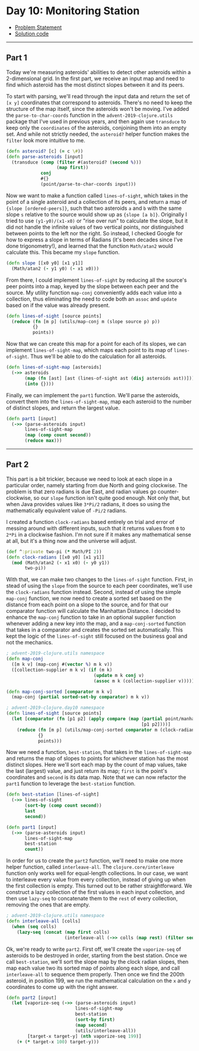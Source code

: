 # Day 10: Monitoring Station

* [Problem Statement](https://adventofcode.com/2019/day/10)
* [Solution code](https://github.com/abyala/advent-2019-clojure/blob/main/src/advent_2019_clojure/day10.clj)

---

## Part 1

Today we're measuring asteroids' abilities to detect other asteroids within a 2-dimensional grid. In the first part,
we receive an input map and need to find which asteroid has the most distinct slopes between it and its peers.

To start with parsing, we'll read through the input data and return the set of `[x y]` coordinates that correspond to
asteroids. There's no need to keep the structure of the map itself, since the asteroids won't be moving. I've added
the `parse-to-char-coords` function in the `advent-2019-clojure.utils` package that I've used in previous years, and
then again use `transduce` to keep only the `coordinates` of the asteroids, conjoining them into an empty set. And
while not strictly needed, the `asteroid?` helper function makes the `filter` look more intuitive to me.

```clojure
(defn asteroid? [c] (= c \#))
(defn parse-asteroids [input]
  (transduce (comp (filter #(asteroid? (second %)))
                   (map first))
             conj
             #{}
             (point/parse-to-char-coords input)))
```

Now we want to make a function called `lines-of-sight`, which takes in the point of a single asteroid and a collection
of its peers, and return a map of `{slope [ordered-peers]}`, such that two asteroids `a` and `b` with the same slope `s`
relative to the source would show up as `{slope [a b]}`. Originally I tried to use `(y1-y0)/(x1-x0)` or "rise over run"
to calculate the slope, but it did not handle the infinite values of two vertical points, nor distinguished between
points to the left nor the right. So instead, I checked Google for how to express a slope in terms of Radians (it's
been decades since I've done trigonometry!), and learned that the function `Math/atan2` would calculate this. This
became my `slope` function.

```clojure
(defn slope [[x0 y0] [x1 y1]]
  (Math/atan2 (- y1 y0) (- x1 x0)))
```

From there, I could implement `lines-of-sight` by reducing all the source's peer points into a map, keyed by the slope
between each peer and the source. My utility function `map-conj` conveniently adds each value into a collection, thus
eliminating the need to code both an `assoc` and `update` based on if the value was already present.

```clojure
(defn lines-of-sight [source points]
  (reduce (fn [m p] (utils/map-conj m (slope source p) p))
          {}
          points))
```

Now that we can create this map for a point for each of its slopes, we can implement `lines-of-sight-map`, which maps
each point to its map of `lines-of-sight`. Thus we'll be able to do the calculation for all asteroids.

```clojure
(defn lines-of-sight-map [asteroids]
  (->> asteroids
       (map (fn [ast] [ast (lines-of-sight ast (disj asteroids ast))]))
       (into {})))
```

Finally, we can implement the `part1` function. We'll parse the asteroids, convert them into the `lines-of-sight-map`,
map each asteroid to the number of distinct slopes, and return the largest value.

```clojure
(defn part1 [input]
  (->> (parse-asteroids input)
       lines-of-sight-map
       (map (comp count second))
       (reduce max)))
```

---

## Part 2

This part is a bit trickier, because we need to look at each slope in a particular order, namely starting from due
North and going clockwise. The problem is that zero radians is due East, and radian values go counter-clockwise, so
our `slope` function isn't quite good enough. Not only that, but when Java provides values like `3*Pi/2` radians, it
does so using the mathematically equivalent value of `-Pi/2` radians.

I created a function `clock-radians` based entirely on trial and error of messing around with different inputs, such
that it returns values from `0` to `2*Pi` in a clockwise fashion. I'm not sure if it makes any mathematical sense at
all, but it's a thing now and the universe will adjust.

```clojure
(def ^:private two-pi (* Math/PI 2))
(defn clock-radians [[x0 y0] [x1 y1]]
  (mod (Math/atan2 (- x1 x0) (- y0 y1))
       two-pi))
```

With that, we can make two changes to the `lines-of-sight` function. First, in stead of using the `slope` from the
source to each peer coordinates, we'll use the `clock-radians` function instead. Second, instead of using the simple
`map-conj` function, we now need to create a sorted set based on the distance from each point on a slope to the source,
and for that our comparator function will calculate the Manhattan Distance. I decided to enhance the `map-conj`
function to take in an optional supplier function whenever adding a new key into the map, and a `map-conj-sorted`
function that takes in a comparator and creates the sorted set automatically. This kept the logic of the
`lines-of-sight` still focused on the business goal and not the mechanics.

```clojure
; advent-2019-clojure.utils namespace
(defn map-conj
  ([m k v] (map-conj #(vector %) m k v))
  ([collection-supplier m k v] (if (m k)
                                 (update m k conj v)
                                 (assoc m k (collection-supplier v)))))

(defn map-conj-sorted [comparator m k v]
  (map-conj (partial sorted-set-by comparator) m k v))

; advent-2019-clojure.day10 namespace
(defn lines-of-sight [source points]
  (let [comparator (fn [p1 p2] (apply compare (map (partial point/manhattan-distance source)
                                                   [p1 p2])))]
    (reduce (fn [m p] (utils/map-conj-sorted comparator m (clock-radians source p) p))
            {}
            points)))
```

Now we need a function, `best-station`, that takes in the `lines-of-sight-map` and returns the map of slopes to points
for whichever station has the most distinct slopes. Here we'll sort each map by the count of map values, take the last
(largest) value, and just return its map; `first` is the point's coordinates and `second` is its data map. Note that
we can now refactor the `part1` function to leverage the `best-station` function.

```clojure
(defn best-station [lines-of-sight]
  (->> lines-of-sight
       (sort-by (comp count second))
       last
       second))

(defn part1 [input]
  (->> (parse-asteroids input)
       lines-of-sight-map
       best-station
       count))
```

In order for us to create the `part2` function, we'll need to make one more helper function, called `interleave-all`.
The `clojure.core/interleave` function only works well for equal-length collections. In our case, we want to interleave
every value from every collection, instead of giving up when the first collection is empty. This turned out to be
rather straightforward. We construct a lazy collection of the first values in each input collection, and then use
`lazy-seq` to concatenate them to the `rest` of every collection, removing the ones that are empty.

```clojure
; advent-2019-clojure.utils namespace
(defn interleave-all [colls]
  (when (seq colls)
    (lazy-seq (concat (map first colls)
                      (interleave-all (->> colls (map rest) (filter seq)))))))
```

Ok, we're ready to write `part2`. First off, we'll create the `vaporize-seq` of asteroids to be destroyed in order,
starting from the best station. Once we call `best-station`, we'll sort the slope map by the clock radian slopes, 
then map each value two its sorted map of points along each slope, and call `interleave-all` to sequence them properly.
Then once we find the 200th asteroid, in position 199, we run the mathematical calculation on the `x` and `y` 
coordinates to come up with the right answer.

```clojure
(defn part2 [input]
  (let [vaporize-seq (->> (parse-asteroids input)
                          lines-of-sight-map
                          best-station
                          (sort-by first)
                          (map second)
                          (utils/interleave-all))
        [target-x target-y] (nth vaporize-seq 199)]
    (+ (* target-x 100) target-y)))
```
